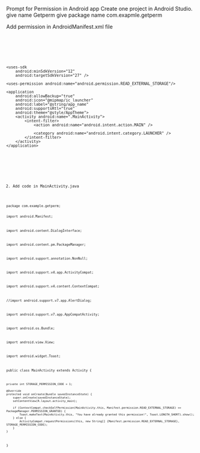 Prompt for Permission in Android app
Create one project in Android Studio.
give name Getperm
give package name com.exapmle.getperm

Add permission in AndroidManifest.xml file
<code>
  
  <?xml version="1.0" encoding="utf-8"?>
<manifest xmlns:android="http://schemas.android.com/apk/res/android"
    package="com.example.getperm">

    <uses-sdk
        android:minSdkVersion="12"
        android:targetSdkVersion="27" />

    <uses-permission android:name="android.permission.READ_EXTERNAL_STORAGE"/>

    <application
        android:allowBackup="true"
        android:icon="@mipmap/ic_launcher"
        android:label="@string/app_name"
        android:supportsRtl="true"
        android:theme="@style/AppTheme">
        <activity android:name=".MainActivity">
            <intent-filter>
                <action android:name="android.intent.action.MAIN" />

                <category android:name="android.intent.category.LAUNCHER" />
            </intent-filter>
        </activity>
    </application>

</manifest>
  
<code>
  
2. Add code in MainActivity.java
<code>
package com.example.getperm;

import android.Manifest;
  
import android.content.DialogInterface;
  
import android.content.pm.PackageManager;
  
import android.support.annotation.NonNull;
  
import android.support.v4.app.ActivityCompat;
  
import android.support.v4.content.ContextCompat;
  
//import android.support.v7.app.AlertDialog;
  
import android.support.v7.app.AppCompatActivity;
  
import android.os.Bundle;
  
import android.view.View;
  
import android.widget.Toast;

public class MainActivity extends Activity {
  
    private int STORAGE_PERMISSION_CODE = 1;

    @Override
    protected void onCreate(Bundle savedInstanceState) {
        super.onCreate(savedInstanceState);
        setContentView(R.layout.activity_main);

        if (ContextCompat.checkSelfPermission(MainActivity.this, Manifest.permission.READ_EXTERNAL_STORAGE) == PackageManager.PERMISSION_GRANTED) { 
            Toast.makeText(MainActivity.this, "You have already granted this permission!", Toast.LENGTH_SHORT).show(); 
        } else { 
            ActivityCompat.requestPermissions(this, new String[] {Manifest.permission.READ_EXTERNAL_STORAGE}, STORAGE_PERMISSION_CODE); 
        }
    }
}
</code>

